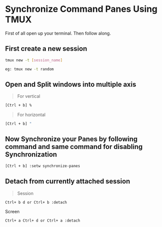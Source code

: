 # Synchronize Command Panes Using TMUX

First of all open up your terminal. Then follow along.

## First create a new session

```bash
tmux new -t [session_name]

eg: tmux new -t random
```

## Open and Split windows into multiple axis

> For vertical

```bash
[Ctrl + b] %
```

> For horizontal

```bash
[Ctrl + b] "
```

## Now Synchronize your Panes by following command and same command for disabling Synchronization

```bash
[Ctrl + b] :setw synchronize-panes
```

## Detach from currently attached session

> Session

```bash
Ctrl+ b d or Ctrl+ b :detach
```

Screen

```bash
Ctrl+ a Ctrl+ d or Ctrl+ a :detach
```
